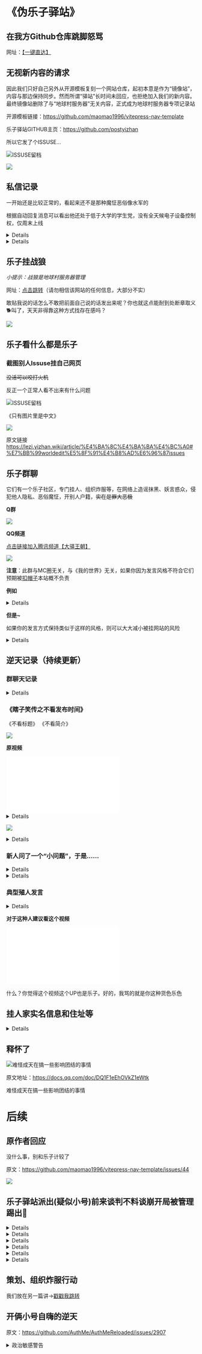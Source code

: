 # 《伪乐子驿站》

## 在我方Github仓库跳脚怒骂

网址：[【一键直达】](https://github.com/MinecraftEarthVillage/lezi/issues/1)

## 无视新内容的请求

因此我们只好自己另外从开源模板复刻一个网站仓库，起初本意是作为“镜像站”，内容与那边保持同步。然而所谓“驿站”长时间未回应，也拒绝加入我们的新内容。最终镜像站删除了与“地球村服务器”无关内容，正式成为地球村服务器专项记录站

开源模板链接：https://github.com/maomao1996/vitepress-nav-template

乐子驿站GITHUB主页：https://github.com/postyizhan

所以它发了个ISSUSE...

![ISSUSE留档](/others/乐子驿站/屏幕截图_20-1-2025_205541_github.com.jpeg)

![](/others/乐子驿站/3.jpg)

## 私信记录

一开始还是比较正常的，看起来还不是那种魔怔恶俗像水军的

根据自动回复消息可以看出他还处于低于大学的学生党，没有全天候电子设备控制权，仅周末上线

<details>

![](/others/乐子驿站/私信记录/1.jpg)
![](/others/乐子驿站/私信记录/2.jpg)
![](/others/乐子驿站/私信记录/3.jpg)
![](/others/乐子驿站/私信记录/4.jpg)

</details>

<details>

![](/others/乐子驿站/QQ主页.png)

后面因为一直不回信息（即便周末了，也没提示上学了也并没有消息）所以已经删除好友了~~（据说“战狼”这个QQ是腐竹借用同学的所以不能加太多群和用户）~~

</details>

## 乐子挂战狼

_小提示：战狼是地球村服务器管理_

网址：[点击跳转](https://lezi.8aka.org/article/%E4%BA%8C%E4%BA%BA%E4%BC%A0#%E9%87%8E%E7%8B%BC-q-%E4%B8%AA%E4%BA%BA%E4%BF%A1%E6%81%AF)（请勿相信该网站的任何信息，大部分不实）

敢贴我说的话怎么不敢把前面自己说的话发出来呢？你也就这点能耐到处断章取义🐕叫了，天天非得靠这种方式找存在感吗？

![](/others/乐子驿站/挂战狼.png)

## 乐子看什么都是乐子

### 截图别人Issuse挂自己网页

~~没活可以咬打火机~~

反正一个正常人看不出来有什么问题

![ISSUSE留档](/others/乐子驿站/别人提的反馈也挂出去.png)

《只有图片里是中文》

![](/others/乐子驿站/worldedit.png)

原文链接 https://lezi.yizhan.wiki/article/%E4%BA%8C%E4%BA%BA%E4%BC%A0#%E7%BB%99worldedit%E5%8F%91%E4%B8%AD%E6%96%87issues

## 乐子群聊

它们有一个乐子社区，专门挂人、组织炸服等，在网络上造谣抹黑、妖言惑众，侵犯他人隐私、恶俗魔怔，开别人户籍，~~实在是罪大恶极~~

**Q群**

![](/others/乐子驿站/乐子群聊.jpg)

**QQ频道**

[点击链接加入腾讯频道【大驿王朝】](https://pd.qq.com/s/93ybt5uhi?businessType=9)

![](/others/乐子驿站/乐子频道.jpg)

**注意**：此群与MC圈无关，与《我的世界》无关，如果你因为发言风格不符合它们预期被[扣帽子](https://lezi.yizhan.wiki/)本站概不负责

**例如**

<details>

- 原文地址：

https://lezi.yizhan.wiki/article/Pojun%E4%BC%A0

https://lezi.yizhan.wiki/article/NiceHello%E4%BC%A0

![](/others/乐子驿站/发言不合它们预期.png)

</details>

**但是~**

如果你的发言方式保持类似于这样的风格，则可以大大减小被挂网站的风险

<details>

![](/others/乐子驿站/模范发言.jpg)

</details>

## 逆天记录（持续更新）

### 群聊天记录

<details>

![](/others/乐子驿站/1.jpg)

</details>

### 《瞎子笑传之不看发布时间》

《不看标题》
《不看简介》

![](/others/乐子驿站/瞎子笑传/瞎子笑传之不看发布时间.jpg)

**原视频**

<iframe src="//player.bilibili.com/player.html?isOutside=true&aid=954811152&bvid=BV15W4y1Q7RD&cid=1163756681&p=1" scrolling="no" border="0" frameborder="no" framespacing="0" allowfullscreen="true"></iframe>

<details>

![](/others/乐子驿站/瞎子笑传/瞎子1.jpg)

![](/others/乐子驿站/瞎子笑传/瞎子2.jpg)

</details>

![](/others/乐子驿站/1.jpg)

<details>

![](/others/乐子驿站/2.jpg)

</details>

### 新人问了一个“小问题”，于是……

<details>

![](/others/乐子驿站/幽默复读机.jpg)

</details>

<details>

### 试图举报我方网站，但不料我们只是模板相同

![](/others/乐子驿站/试图举报.jpg)

</details>

### 典型殖人发言

<details>

![](/others/乐子驿站/殖人言论.jpg)

**这就得发一下QQ了**

![](/others/乐子驿站/殖人2.jpg)

</details>

**对于这种人建议看这个视频**

<iframe src="//player.bilibili.com/player.html?isOutside=true&aid=1656728206&bvid=BV1UE421c7zR&cid=25656363767&p=1" scrolling="no" border="0" frameborder="no" framespacing="0" allowfullscreen="true"></iframe>

什么？你觉得这个视频这个UP也是乐子。好的，我骂的就是你这种货色乐色

## 挂人家实名信息和住址等

<details>

![](/others/乐子驿站/挂别人实名信息.png)

</details>

## 释怀了

![难怪成天在搞一些影响团结的事情](/others/乐子驿站/极端.png)

原文地址：https://docs.qq.com/doc/DQ1F1eEhOVkZ1eWtk

难怪成天在搞一些影响团结的事情



# 后续

## 原作者回应

没什么事，别和乐子计较了

原文：https://github.com/maomao1996/vitepress-nav-template/issues/44

![](/others/乐子驿站/原作者回应.png)

## 乐子驿站派出(疑似小号)前来谈判不料谈崩开局被管理踢出🤣

<details>

![](/others/乐子驿站/bottle/bottle1.jpg)

</details>

<details>

![](/others/乐子驿站/bottle/bottle2.jpg)

</details>

<details>

![](/others/乐子驿站/bottle/bottle3.jpg)

</details>

<details>

![](/others/乐子驿站/bottle/bottle4.jpg)

</details>

<details>

![](/others/乐子驿站/bottle/bottle5.jpg)

</details>

<details>

![](/others/乐子驿站/bottle/bottle被踢.jpg)

</details>

## 策划、组织炸服行动

我们放在另一篇讲→[戳戳我跳转](/article/1·23事件)

## 开俩小号自嗨的逆天

原文：https://github.com/AuthMe/AuthMeReloaded/issues/2907

<details>
<summary>政治敏感警告</summary>

![](/others/乐子驿站/政治敏感警告.png)

</details>